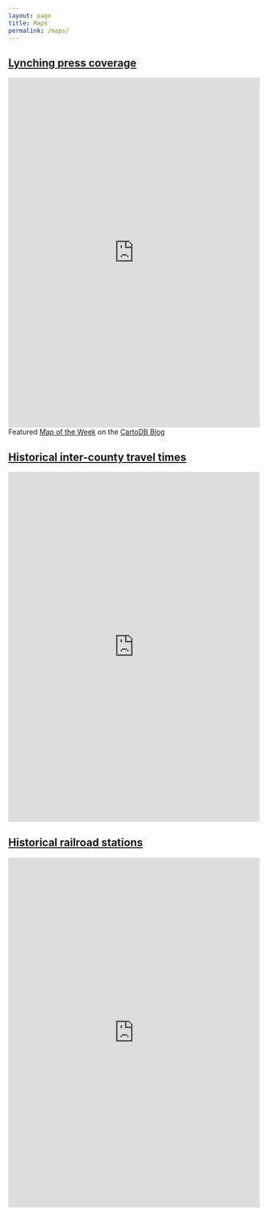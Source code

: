 ```yaml
---
layout: page
title: Maps
permalink: /maps/
---
```


## <a href="http://yale.cartodb.com/u/mdweaver/viz/ffd06ece-8545-11e4-a898-0e018d66dc29/embed_map">Lynching press coverage</a>
<iframe width='100%' height='700px' frameborder='0' src='http://yale.cartodb.com/u/mdweaver/viz/ffd06ece-8545-11e4-a898-0e018d66dc29/embed_map' allowfullscreen webkitallowfullscreen mozallowfullscreen oallowfullscreen msallowfullscreen></iframe>
Featured <a href="http://blog.cartodb.com/map-of-the-week-lynching/">Map of the Week</a> on the <a href="http://blog.cartodb.com/">CartoDB Blog</a>


## <a href="http://mdweaver.github.io/times_year">Historical inter-county travel times</a>
<iframe width='100%' height='700px' frameborder='0' src='http://mdweaver.github.io/times_year' allowfullscreen webkitallowfullscreen mozallowfullscreen oallowfullscreen msallowfullscreen></iframe>


## <a href="http://mdweaver.github.io/station_map">Historical railroad stations</a>
<iframe width='100%' height='700px' frameborder='0' src='http://mdweaver.github.io/station_map' allowfullscreen webkitallowfullscreen mozallowfullscreen oallowfullscreen msallowfullscreen></iframe>

